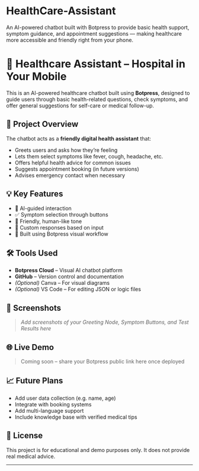 # HealthCare-Assistant
An AI-powered chatbot built with Botpress to provide basic health support, symptom guidance, and appointment suggestions — making healthcare more accessible and friendly right from your phone.
# 🏥 Healthcare Assistant – Hospital in Your Mobile

This is an AI-powered healthcare chatbot built using **Botpress**, designed to guide users through basic health-related questions, check symptoms, and offer general suggestions for self-care or medical follow-up.

## 🚀 Project Overview

The chatbot acts as a **friendly digital health assistant** that:
- Greets users and asks how they’re feeling
- Lets them select symptoms like fever, cough, headache, etc.
- Offers helpful health advice for common issues
- Suggests appointment booking (in future versions)
- Advises emergency contact when necessary

## 💡 Key Features

- 🤖 AI-guided interaction
- ✅ Symptom selection through buttons
- 💬 Friendly, human-like tone
- 🧠 Custom responses based on input
- 🔗 Built using Botpress visual workflow

## 🛠️ Tools Used

- **Botpress Cloud** – Visual AI chatbot platform
- **GitHub** – Version control and documentation
- *(Optional)* Canva – For visual diagrams
- *(Optional)* VS Code – For editing JSON or logic files

## 📸 Screenshots

> *Add screenshots of your Greeting Node, Symptom Buttons, and Test Results here*

## 🌐 Live Demo

> Coming soon – share your Botpress public link here once deployed

## 📈 Future Plans

- Add user data collection (e.g. name, age)
- Integrate with booking systems
- Add multi-language support
- Include knowledge base with verified medical tips

## 📄 License

This project is for educational and demo purposes only. It does not provide real medical advice.

---

